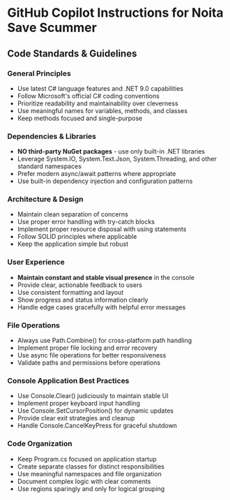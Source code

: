 # GitHub Copilot Instructions for Noita Save Scummer

## Code Standards & Guidelines

### General Principles
- Use latest C# language features and .NET 9.0 capabilities
- Follow Microsoft's official C# coding conventions
- Prioritize readability and maintainability over cleverness
- Use meaningful names for variables, methods, and classes
- Keep methods focused and single-purpose

### Dependencies & Libraries
- **NO third-party NuGet packages** - use only built-in .NET libraries
- Leverage System.IO, System.Text.Json, System.Threading, and other standard namespaces
- Prefer modern async/await patterns where appropriate
- Use built-in dependency injection and configuration patterns

### Architecture & Design
- Maintain clean separation of concerns
- Use proper error handling with try-catch blocks
- Implement proper resource disposal with using statements
- Follow SOLID principles where applicable
- Keep the application simple but robust

### User Experience
- **Maintain constant and stable visual presence** in the console
- Provide clear, actionable feedback to users
- Use consistent formatting and layout
- Show progress and status information clearly
- Handle edge cases gracefully with helpful error messages

### File Operations
- Always use Path.Combine() for cross-platform path handling
- Implement proper file locking and error recovery
- Use async file operations for better responsiveness
- Validate paths and permissions before operations

### Console Application Best Practices
- Use Console.Clear() judiciously to maintain stable UI
- Implement proper keyboard input handling
- Use Console.SetCursorPosition() for dynamic updates
- Provide clear exit strategies and cleanup
- Handle Console.CancelKeyPress for graceful shutdown

### Code Organization
- Keep Program.cs focused on application startup
- Create separate classes for distinct responsibilities
- Use meaningful namespaces and file organization
- Document complex logic with clear comments
- Use regions sparingly and only for logical grouping

